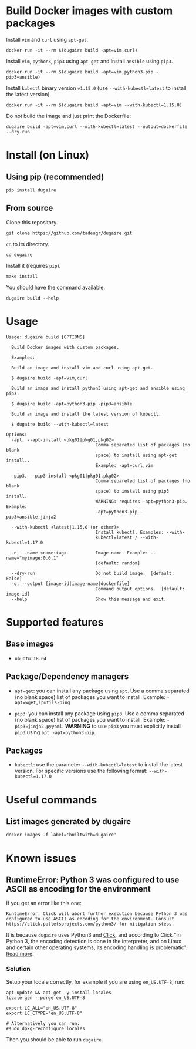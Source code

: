 # Build Docker images with custom packages

Install `vim` and `curl` using `apt-get`.

```
docker run -it --rm $(dugaire build -apt=vim,curl)
```

Install `vim`, `python3`, `pip3` using `apt-get` and install `ansible` using `pip3`.

```
docker run -it --rm $(dugaire build -apt=vim,python3-pip -pip3=ansible)
```

Install `kubectl` binary version `v1.15.0` (use `--with-kubectl=latest` to install the latest version).

```
docker run -it --rm $(dugaire build -apt=vim --with-kubectl=1.15.0)
```

Do not build the image and just print the Dockerfile:

```
dugaire build -apt=vim,curl --with-kubectl=latest --output=dockerfile --dry-run
```

# Install (on Linux)

## Using pip (recommended)

```
pip install dugaire
```

## From source

Clone this repository.

```
git clone https://github.com/tadeugr/dugaire.git
```

`cd` to its directory.

```
cd dugaire
```

Install it (requires `pip`).

```
make install
```

You should have the command available.

```
dugaire build --help
```

# Usage

```
Usage: dugaire build [OPTIONS]

  Build Docker images with custom packages.

  Examples:

  Build an image and install vim and curl using apt-get.

  $ dugaire build -apt=vim,curl

  Build an image and install python3 using apt-get and ansible using pip3.

  $ dugaire build -apt=python3-pip -pip3=ansible

  Build an image and install the latest version of kubectl.

  $ dugaire build --with-kubectl=latest

Options:
  -apt, --apt-install <pkg01|pkg01,pkg02>
                                  Comma separeted list of packages (no blank
                                  space) to install using apt-get install..
                                  Example: -apt=curl,vim

  -pip3, --pip3-install <pkg01|pkg01,pkg02>
                                  Comma separeted list of packages (no blank
                                  space) to install using pip3 install.
                                  WARNING: requires -apt=python3-pip. Example:
                                  -apt=python3-pip -pip3=ansible,jinja2

  --with-kubectl <latest|1.15.0 (or other)>
                                  Install kubectl. Examples: --with-
                                  kubectl=latest / --with-kubectl=1.17.0

  -n, --name <name:tag>           Image name. Example: --name="myimage:0.0.1"
                                  [default: random]

  --dry-run                       Do not build image.  [default: False]
  -o, --output [image-id|image-name|dockerfile]
                                  Command output options.  [default: image-id]
  --help                          Show this message and exit.
```

# Supported features

## Base images

* `ubuntu:18.04`

## Package/Dependency managers

* `apt-get`: you can install any package using `apt`. Use a comma separated (no blank space) list of packages you want to install. Example: `-apt=wget,iputils-ping`

* `pip3`: you can install any package using `pip3`. Use a comma separated (no blank space) list of packages you want to install. Example: `-pip3=jinja2,pyyaml`. **WARNING** to use `pip3` you must explicitly install `pip3` using `apt`: `-apt=python3-pip`.

## Packages

* `kubectl`: use the parameter `--with-kubectl=latest` to install the latest version. For specific versions use the following format: `--with-kubectl=1.17.0`

# Useful commands

## List images generated by dugaire

```
docker images -f label='builtwith=dugaire'
```

# Known issues

## RuntimeError: Python 3 was configured to use ASCII as encoding for the environment

If you get an error like this one:

```
RuntimeError: Click will abort further execution because Python 3 was configured to use ASCII as encoding for the environment. Consult https://click.palletsprojects.com/python3/ for mitigation steps.
```

It is because `dugaire` uses Python3 and [Click](https://github.com/pallets/click), and according to Click "in Python 3, the encoding detection is done in the interpreter, and on Linux and certain other operating systems, its encoding handling is problematic". [Read more](https://click.palletsprojects.com/en/5.x/python3/#python-3-surrogate-handling).

### Solution

Setup your locale correctly, for example if you are using `en_US.UTF-8`, run:

```
apt update && apt-get -y install locales
locale-gen --purge en_US.UTF-8

export LC_ALL="en_US.UTF-8"
export LC_CTYPE="en_US.UTF-8"

# Alternatively you can run: 
#sudo dpkg-reconfigure locales
```

Then you should be able to run `dugaire`.